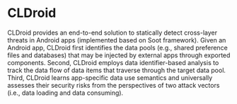 # CLDroid

CLDroid provides an end-to-end solution to statically detect cross-layer threats in Android apps (implemented based on Soot framework). Given an Android app, CLDroid first identifies the data pools (e.g., shared preference files and databases) that may be injected by external apps through exported components. Second, CLDroid employs data identifier-based analysis to track the data flow of data items that traverse through the target data pool. Third, CLDroid learns app-specific data use semantics and universally assesses their security risks from the perspectives of two attack vectors (i.e., data loading and data consuming).


